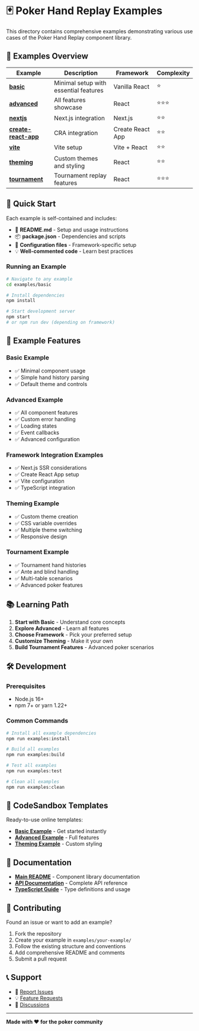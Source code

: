 # 🃏 Poker Hand Replay Examples

This directory contains comprehensive examples demonstrating various use cases of the Poker Hand Replay component library.

## 📁 Examples Overview

| Example | Description | Framework | Complexity |
|---------|-------------|-----------|------------|
| [**basic**](./basic/) | Minimal setup with essential features | Vanilla React | ⭐ |
| [**advanced**](./advanced/) | All features showcase | React | ⭐⭐⭐ |
| [**nextjs**](./nextjs/) | Next.js integration | Next.js | ⭐⭐ |
| [**create-react-app**](./create-react-app/) | CRA integration | Create React App | ⭐⭐ |
| [**vite**](./vite/) | Vite setup | Vite + React | ⭐⭐ |
| [**theming**](./theming/) | Custom themes and styling | React | ⭐⭐ |
| [**tournament**](./tournament/) | Tournament replay features | React | ⭐⭐⭐ |

## 🚀 Quick Start

Each example is self-contained and includes:
- 📄 **README.md** - Setup and usage instructions
- 📦 **package.json** - Dependencies and scripts
- 🔧 **Configuration files** - Framework-specific setup
- 💡 **Well-commented code** - Learn best practices

### Running an Example

```bash
# Navigate to any example
cd examples/basic

# Install dependencies
npm install

# Start development server
npm start
# or npm run dev (depending on framework)
```

## 🎯 Example Features

### Basic Example
- ✅ Minimal component usage
- ✅ Simple hand history parsing
- ✅ Default theme and controls

### Advanced Example
- ✅ All component features
- ✅ Custom error handling
- ✅ Loading states
- ✅ Event callbacks
- ✅ Advanced configuration

### Framework Integration Examples
- ✅ Next.js SSR considerations
- ✅ Create React App setup
- ✅ Vite configuration
- ✅ TypeScript integration

### Theming Example
- ✅ Custom theme creation
- ✅ CSS variable overrides
- ✅ Multiple theme switching
- ✅ Responsive design

### Tournament Example
- ✅ Tournament hand histories
- ✅ Ante and blind handling
- ✅ Multi-table scenarios
- ✅ Advanced poker features

## 📚 Learning Path

1. **Start with Basic** - Understand core concepts
2. **Explore Advanced** - Learn all features
3. **Choose Framework** - Pick your preferred setup
4. **Customize Theming** - Make it your own
5. **Build Tournament Features** - Advanced poker scenarios

## 🛠️ Development

### Prerequisites
- Node.js 16+ 
- npm 7+ or yarn 1.22+

### Common Commands

```bash
# Install all example dependencies
npm run examples:install

# Build all examples
npm run examples:build

# Test all examples
npm run examples:test

# Clean all examples
npm run examples:clean
```

## 🔗 CodeSandbox Templates

Ready-to-use online templates:

- [**Basic Example**](https://codesandbox.io/s/poker-hand-replay-basic) - Get started instantly
- [**Advanced Example**](https://codesandbox.io/s/poker-hand-replay-advanced) - Full features
- [**Theming Example**](https://codesandbox.io/s/poker-hand-replay-theming) - Custom styling

## 📖 Documentation

- [**Main README**](../README.md) - Component library documentation
- [**API Documentation**](../docs/api/) - Complete API reference
- [**TypeScript Guide**](../TYPESCRIPT.md) - Type definitions and usage

## 🤝 Contributing

Found an issue or want to add an example?

1. Fork the repository
2. Create your example in `examples/your-example/`
3. Follow the existing structure and conventions
4. Add comprehensive README and comments
5. Submit a pull request

## 📞 Support

- 🐛 [Report Issues](https://github.com/junichiro/poker-replayer/issues)
- 💡 [Feature Requests](https://github.com/junichiro/poker-replayer/issues)
- 💬 [Discussions](https://github.com/junichiro/poker-replayer/discussions)

---

**Made with ❤️ for the poker community**